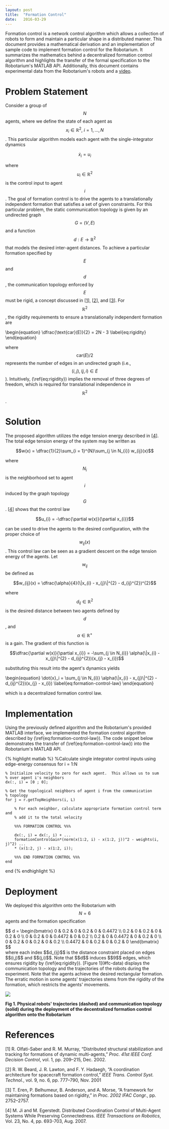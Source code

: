```yaml
---
layout: post
title:  "Formation Control"
date:   2016-03-29
---
```


Formation control is a network control algorithm which allows a collection of robots to form and maintain a particular shape in a distributed manner. This document provides a mathematical derivation and an implementation of sample code to implement formation control  for the Robotarium.  It summarizes the mathematics behind a decentralized formation control algorithm and highlights the transfer of the formal specification to the Robotarium's MATLAB API.  Additionally, this document contains experimental data from the Robotarium's robots and a [video](https://youtu.be/nm4jUjTxZ_U).

# Problem Statement

Consider a group of $$N$$ agents, where we define the state of each agent as $$x_{i} \in \mathbb{R}^{2},~ i = 1,\ldots,N$$.  This particular algorithm models each agent with the single-integrator dynamics

$$\dot{x}_{i} = u_{i}$$

where $$u_{i} \in \mathbb{R}^{2}$$ is the control input to agent $$i$$.  The goal of formation control is to drive the agents to a translationally independent formation that satisfies a set of given constraints.  For this particular problem, the static communication topology is given by an undirected graph $$G = (V, E)$$ and a function $$d : E \to \mathbb{R}^{2}$$ that models the desired inter-agent distances.  To achieve a particular formation specified by $$E$$ and $$d$$, the communication topology enforced by $$E$$ must be rigid, a concept discussed in [[1](#olfati-saber)], [[2](#beard)], and [[3](#eren)].  For $$\mathbb{R}^{2}$$, the rigidity requirements to ensure a translationally independent formation are

\begin{equation}
\dfrac{\text{car}(E)}{2} = 2N - 3
\label{eq:rigidity}
\end{equation}

where $$\text{car}(E)/2$$ represents the number of edges in an undirected graph (i.e., $$(i, j), (j, i) \in E$$).  Intuitively, (\ref{eq:rigidity}) implies the removal of three degrees of freedom, which is required for translational independence in $$\mathbb{R}^{2}$$.

# Solution

The proposed algorithm utilizes the edge tension energy described in [[4](ji)].  The total edge tension energy of the system may be written as

$$w(x) = \dfrac{1}{2}\sum_{i = 1}^{N}\sum_{j \in N_{i}} w_{ij}(x)$$

where $$N_{i}$$ is the neighborhood set to agent $$i$$ induced by the graph topology $$G$$.  [[4](ji)] shows that the control law

$$u_{i} = -\dfrac{\partial w(x)}{\partial x_{i}}$$

can be used to drive the agents to the desired configuration, with the proper choice of $$w_{ij}(x)$$.  This control law can be seen as a gradient descent on the edge tension energy of the agents.  Let $$w_{ij}$$ be defined as

$$w_{ij}(x) = \dfrac{\alpha}{4}(\|x_{i} - x_{j}\|^{2} - d_{ij}^{2})^{2}$$

where $$d_{ij} \in \mathbb{R}^{2}$$ is the desired distance between two agents defined by $$d$$, and $$\alpha \in \mathbb{R}^{+}$$ is a gain.  The gradient of this function is

$$\dfrac{\partial w(x)}{\partial x_{i}} = -\sum_{j \in N_{i}} \alpha(\|x_{i} - x_{j}\|^{2} - d_{ij}^{2})(x_{j} - x_{i})$$

substituting this result into the agent's dynamics yields
<div>
\begin{equation}
\dot{x}_i = \sum_{j \in N_{i}} \alpha(\|x_{i} - x_{j}\|^{2} - d_{ij}^{2})(x_{j} - x_{i})
\label{eq:formation-control-law}
\end{equation}
</div>

which is a decentralized formation control law.

# Implementation

Using the previously defined algorithm and the Robotarium's provided MATLAB interface, we implemented the formation control algorithm described by (\ref{eq:formation-control-law}).  The code snippet below demonstrates the transfer of (\ref{eq:formation-control-law}) into the Robotarium's MATLAB API.

{% highlight matlab %}
%Calculate single integrator control inputs using edge-energy consensus
for i = 1:N

    % Initialize velocity to zero for each agent.  This allows us to sum
    % over agent i's neighbors
    dx(:, i) = [0 ; 0];

    % Get the topological neighbors of agent i from the communication
    % topology
    for j = r.getTopNeighbors(i, L)

        % For each neighbor, calculate appropriate formation control term and
        % add it to the total velocity

        %%% FORMATION CONTROL %%%

        dx(:, i) = dx(:, i) + ...
        formationControlGain*(norm(x(1:2, i) - x(1:2, j))^2 - weights(i, j)^2) ...
        * (x(1:2, j) - x(1:2, i));

        %%% END FORMATION CONTROL %%%
    end
end
{% endhighlight %}

# Deployment

We deployed this algorithm onto the Robotarium with $$N = 6$$ agents and the formation specification
<div>
$$
d =
\begin{bmatrix}
0 & 0.2 & 0 & 0.2 & 0 & 0.4472 \\
0.2 & 0 & 0.2 & 0 & 0.2 & 0 \\
0 & 0.2 & 0 & 0.4472 & 0 & 0.2 \\
0.2 & 0 & 0.4472 & 0 & 0.2 & 0 \\
0 & 0.2 & 0 & 0.2 & 0 & 0.2 \\
0.4472 & 0 & 0.2 & 0 & 0.2 & 0
\end{bmatrix}
$$
</div>
where each index $$d_{ij}$$ is the distance constraint placed on edges $$(i,j)$$ and $$(j,i)$$.  Note that $$d$$ induces $$9$$ edges, which ensures rigidity by (\ref{eq:rigidity}).  [Figure 1](#fc-data) displays the communication topology and the trajectories of the robots during the experiment.  Note that the agents achieve the desired rectangular formation.  The erratic motion in some agents' trajectories stems from the rigidity of the formation, which restricts the agents' movements.

<a name="fc-data"></a>

![](/assets/formationControlEdited.png)

**Fig 1. Physical robots' trajectories (dashed) and communication topology (solid) during the deployment of the decentralized formation control algorithm onto the Robotarium**

# References

<a name="olfati-saber"></a>
[1] R. Olfati-Saber and R. M. Murray, “Distributed structural stabilization
and tracking for formations of dynamic multi-agents,” *Proc. 41st IEEE
Conf. Decision Control*, vol. 1, pp. 209–215, Dec. 2002.

<a name="beard"></a>
[2] R. W. Beard, J. R. Lawton, and F. Y. Hadaegh, “A coordination architecture
for spacecraft formation control,” *IEEE Trans. Control Syst. Technol.*,
vol. 9, no. 6, pp. 777–790, Nov. 2001

<a name="eren"></a>
[3] T. Eren, P. Belhumeur, B. Anderson, and A. Morse, “A framework for
maintaining formations based on rigidity,” in *Proc. 2002 IFAC Congr.*,
pp. 2752–2757.

<a name="ji"></a>
[4] M. Ji and M. Egerstedt. Distributed Coordination Control of Multi-Agent Systems While Preserving Connectedness. *IEEE Transactions on Robotics*, Vol. 23, No. 4, pp. 693-703, Aug. 2007.

